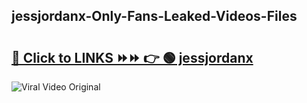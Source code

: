 
 ## jessjordanx-Only-Fans-Leaked-Videos-Files

# <h2><a href="https://mediaupload.pro?jessjordanx">🔗 Click to LINKS ⏩⏩ 👉 🟢 jessjordanx </a></h2>

<a href="https://mediaupload.pro?jessjordanx" rel="nofollow" data-target="animated-image.originalLink"><img src="https://i.ibb.co.com/xMMVF88/686577567.gif" alt="Viral Video Original" style="max-width: 100%; display: inline-block;" data-target="animated-image.originalImage"></a>